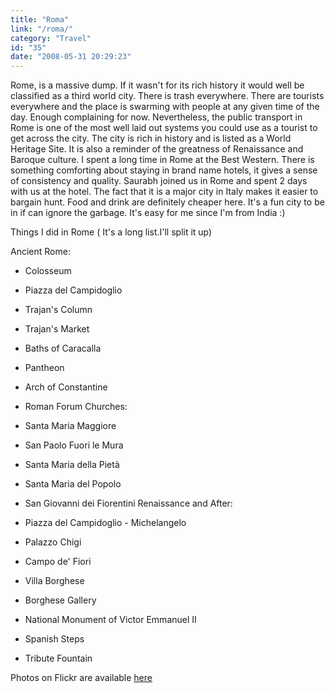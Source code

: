 ```yaml
---
title: "Roma"
link: "/roma/"
category: "Travel"
id: "35"
date: "2008-05-31 20:29:23"
---
```


Rome, is a massive dump. If it wasn't for its rich history it would well be classified as a third world city. There is
trash everywhere. There are tourists everywhere and the place is swarming with people at any given time of the day.
Enough complaining for now. Nevertheless, the public transport in Rome is one of the most well laid out systems you
could use as a tourist to get across the city. The city is rich in history and is listed as a World Heritage Site. It is
also a reminder of the greatness of Renaissance and Baroque culture. I spent a long time in Rome at the Best Western.
There is something comforting about staying in brand name hotels, it gives a sense of consistency and quality. Saurabh
joined us in Rome and spent 2 days with us at the hotel. The fact that it is a major city in Italy makes it easier to
bargain hunt. Food and drink are definitely cheaper here. It's a fun city to be in if can ignore the garbage. It's easy
for me since I'm from India :)

<!--more-->

Things I did in Rome ( It's a long list.I'll split it up)

Ancient Rome:

* Colosseum
* Piazza del Campidoglio
* Trajan's Column
* Trajan's Market
* Baths of Caracalla
* Pantheon
* Arch of Constantine
* Roman Forum Churches:

* Santa Maria Maggiore
* San Paolo Fuori le Mura
* Santa Maria della Pietà
* Santa Maria del Popolo
* San Giovanni dei Fiorentini Renaissance and After:

* Piazza del Campidoglio - Michelangelo
* Palazzo Chigi
* Campo de' Fiori
* Villa Borghese
* Borghese Gallery
* National Monument of Victor Emmanuel II
* Spanish Steps
* Tribute Fountain

Photos on Flickr are available [here](https://www.flickr.com/photos/akshayp/sets/72157625268406183/)
